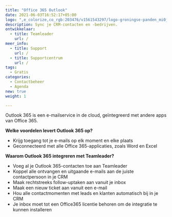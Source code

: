 ```yaml
---
title: "Office 365 Outlook"
date: 2021-06-03T16:52:17+05:00
logo: ",e_colorize,co_rgb:203476/v1561543297/logo-groningse-panden_mi0j0p.png"
description: Sync je CRM-contacten en -bedrijven.
ontwikkelaar:
  - title: Teamleader
    url: /
meer_info:
  - title: Support
    url: /
  - title: Supportcentrum
    url: /
tags:
  - Gratis
categories:
  - Contactbeheer
  - Agenda
new: true
weight: 1

---
```


Outlook 365 is een e-mailservice in de cloud, geïntegreerd met andere apps van Office 365.

**Welke voordelen levert Outlook 365 op?**

- Krijg toegang tot je e-mails op elk moment en elke plaats
- Geconnecteerd met alle Office 365-applicaties, zoals Word en Excel

**Waarom Outlook 365 integreren met Teamleader?**

- Voeg al je Outlook 365-contacten toe aan Teamleader
- Koppel alle ontvangen en uitgaande e-mails aan de juiste contactpersoon in je CRM
- Maak rechtstreeks follow-uptaken aan vanuit je inbox
- Maak een nieuw ticket aan vanuit een e-mail
- Hou alle contactmomenten met leads en klanten automatisch bij in je CRM
- Je inbox moet tot een Office365 licentie behoren om de integratie te kunnen installeren
